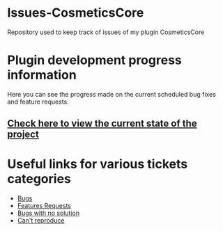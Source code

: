# Issues-CosmeticsCore
Repository used to keep track of issues of my plugin CosmeticsCore

# Plugin development progress information 

Here you can see the progress made on the current scheduled bug fixes and feature requests.
## [Check here to view the current state of the project](https://github.com/orgs/PluginBugs/projects/4/views/1)

# Useful links for various tickets categories

- [Bugs](https://github.com/PluginBugs/Issues-CosmeticsCore/issues?q=is%3Aissue+is%3Aopen+label%3A%22type%3A+bug%22)
- [Features Requests](https://github.com/PluginBugs/Issues-CosmeticsCore/issues?q=is%3Aissue+is%3Aopen+label%3A%22type%3A+feature+request%22+)
- [Bugs with no solution](https://github.com/PluginBugs/Issues-CosmeticsCore/issues?q=is%3Aopen+is%3Aissue+label%3A%22type%3A+bug%22+label%3A%22verdict%3A+no+solution%22)
- [Can't reproduce](https://github.com/PluginBugs/Issues-CosmeticsCore/issues?q=is%3Aopen+is%3Aissue+label%3A%22verdict%3A+can%27t+reproduce%22)
